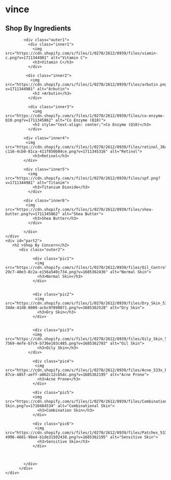 # vince
<!DOCTYPE html>
<html lang="en">
<head>
    <meta charset="UTF-8">
    <meta name="viewport" content="width=device-width, initial-scale=1.0">
    <link rel="stylesheet" href="index.css">
    <title>Document</title>
</head>
<body>
    <div id="par1">
        <h2 >Shop By Ingredients</h2>
        
            <div class="outer1">
              <div class="inner1">
                <img src="https://cdn.shopify.com/s/files/1/0270/2612/8939/files/viamin-c.png?v=1711344981" alt="Vitamin C">
                <h3>Vitamin C</h3>
              </div>
        
             <div class="inner2">
               <img src="https://cdn.shopify.com/s/files/1/0270/2612/8939/files/arbutin.png?v=1711344981" alt="Arbutin">
                <h3 >Arbutin</h3>
              </div>
           
              <div class="inner3">
                <img src="https://cdn.shopify.com/s/files/1/0270/2612/8939/files/co-enzyme-Q10.png?v=1711345862" alt="Co Enzyme (Q10)">
                <h3 style="text-align: center;">Co Enzyme (Q10)</h3>
              </div>

            <div class="inner4">
             <img src="https://cdn.shopify.com/s/files/1/0270/2612/8939/files/retinol_3648c1fc-c116-4cb0-81ca-411f850b04ce.png?v=1711345316" alt="Retinol">
                <h3>Retinol</h3>
            </div>

            <div class="inner5">
              <img src="https://cdn.shopify.com/s/files/1/0270/2612/8939/files/spf.png?v=1711344981" alt="Titanim">
                <h3>Titanium Dioxide</h3>
              </div>

            <div class="inner6">
             <img src="https://cdn.shopify.com/s/files/1/0270/2612/8939/files/shea-butter.png?v=1711345862" alt="Shea Butter">
                <h3>Shea Butter</h3>
              </div>

            </div>
    </div>
    <div id="part2">
       <h2 >Shop By Concern</h2>
          <div class="outer2">
            
                <div class="pic1">
                 <img src="https://cdn.shopify.com/s/files/1/0270/2612/8939/files/Oil_Control_533x_bbecc9de-29c7-40e3-8c2a-e156a540c734.png?v=1685362436" alt="Normal Skin">
                  <h3>Normal Skin</h3>
                </div>
              
              
                <div class="pic2">
                 <img src="https://cdn.shopify.com/s/files/1/0270/2612/8939/files/Dry_Skin_533x_6c32b7de-34de-41d8-8009-acbc9f898071.png?v=1685362528" alt="Dry Skin">
                  <h3>Dry Skin</h3>
                </div>
              
              
                <div class="pic3">
                <img src="https://cdn.shopify.com/s/files/1/0270/2612/8939/files/Oily_Skin_533x_a43b2ba4-7569-4efe-b7c9-b736e103c485.png?v=1685362703" alt="Oil Skin">
                  <h3>Oily Skin</h3>
              </div>
      
                <div class="pic4">
                 <img src="https://cdn.shopify.com/s/files/1/0270/2612/8939/files/Acne_533x_be4a7b66-87ce-485f-aeff-a862c12cb5dc.png?v=1685362195" alt="Acne Prone">
                  <h3>Acne Prone</h3>
                </div>
          
                <div class="pic5">
                <img src="https://cdn.shopify.com/s/files/1/0270/2612/8939/files/Combination-Skin.png?v=1710484534" alt="Combinational Skin">
                  <h3>Combination Skin</h3>
                </div>
             
                <div class="pic6">
                 <img src="https://cdn.shopify.com/s/files/1/0270/2612/8939/files/Patches_533x_2d0d0481-4996-4681-98e4-b1de31502438.png?v=1685362195" alt="Sensitive Skin">
                  <h3>Sensitive Skin</h3>
                </div>
              
              
             
            </div>
          </div>
    </div>
    
</body>
</html>
